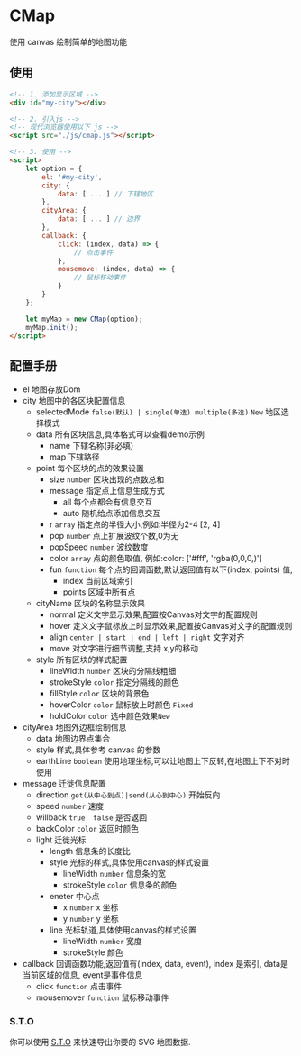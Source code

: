 # CMap

使用 canvas 绘制简单的地图功能



## 使用

```html
<!-- 1. 添加显示区域 -->
<div id="my-city"></div>

<!-- 2. 引入js -->
<!-- 现代浏览器使用以下 js -->
<script src="./js/cmap.js"></script>

<!-- 3. 使用 -->
<script>
    let option = {
        el: '#my-city',
        city: {
            data: [ ... ] // 下辖地区
        },
        cityArea: {
            data: [ ... ] // 边界
        },
        callback: {
            click: (index, data) => {
                // 点击事件
            },
            mousemove: (index, data) => {
                // 鼠标移动事件
            }
        }
    };

    let myMap = new CMap(option);
    myMap.init();
</script>
```



## 配置手册

- el 地图存放Dom
- city 地图中的各区块配置信息 
    - selectedMode `false(默认) | single(单选) multiple(多选)` `New` 地区选择模式
    - data 所有区块信息,具体格式可以查看demo示例
        - name 下辖名称(非必填)
        - map  下辖路径
    - point 每个区块的点的效果设置     
        - size `number` 区块出现的点数总和
        - message 指定点上信息生成方式
            - all           每个点都会有信息交互
            - auto       随机给点添加信息交互
        - r  `array`  指定点的半径大小,例如:半径为2-4 [2, 4]
        - pop    `number`  点上扩展波纹个数,0为无
        - popSpeed `number` 波纹数度
        - color  `array`  点的颜色取值, 例如:color: ['#fff', 'rgba(0,0,0,)']
        - fun    `function`  每个点的回调函数,默认返回值有以下(index, points) 值, 
            - index   当前区域索引
            - points  区域中所有点
    - cityName      区块的名称显示效果            
        - normal    定义文字显示效果,配置按Canvas对文字的配置规则 
        - hover     定义文字鼠标放上时显示效果,配置按Canvas对文字的配置规则
        - align     `center | start | end | left | right`  文字对齐
        - move      对文字进行细节调整,支持 x,y的移动
    - style  所有区块的样式配置            
        - lineWidth   `number`      区块的分隔线粗细 
        - strokeStyle `color`       指定分隔线的颜色
        - fillStyle        `color`       区块的背景色
        - hoverColor       `color`       鼠标放上时颜色 `Fixed`
        - holdColor        `color`       选中颜色效果`New`                
- cityArea      地图外边框绘制信息  
    - data      地图边界点集合            
    - style     样式,具体参考 canvas 的参数 
    - earthLine `boolean` 使用地理坐标,可以让地图上下反转,在地图上下不对时使用           
- message  迁徙信息配置      
    - direction `get(从中心到点)|send(从心到中心)`   开始反向
    - speed      `number`  速度                    
    - willback   `true| false`  是否返回
    - backColor `color` 返回时颜色 
    - light  迁徙光标
        - length  信息条的长度比
        - style 光标的样式,具体使用canvas的样式设置
            - lineWidth   `number` 信息条的宽
            - strokeStyle `color` 信息条的颜色
        - eneter 中心点
            - x `number` x 坐标
            - y `number` y 坐标
        - line  光标轨道,具体使用canvas的样式设置
            - lineWidth `number` 宽度
            - strokeStyle 颜色
- callback  回调函数功能,返回值有(index, data, event), index 是索引, data是当前区域的信息, event是事件信息      
    - click  `function` 点击事件
    - mousemover `function` 鼠标移动事件




### S.T.O

你可以使用 [S.T.O](https://github.com/ektx/STO) 来快速导出你要的 SVG 地图数据.